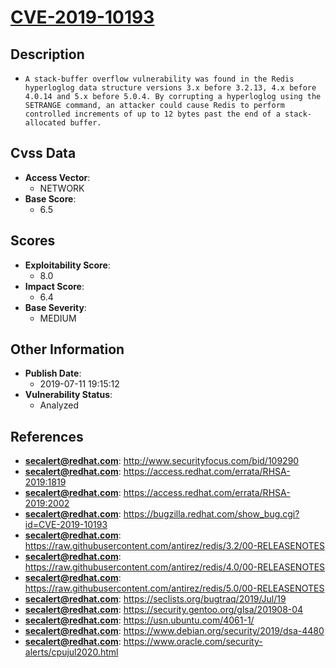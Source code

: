
# [CVE-2019-10193](http://www.securityfocus.com/bid/109290)

## Description

- `A stack-buffer overflow vulnerability was found in the Redis hyperloglog data structure versions 3.x before 3.2.13, 4.x before 4.0.14 and 5.x before 5.0.4. By corrupting a hyperloglog using the SETRANGE command, an attacker could cause Redis to perform controlled increments of up to 12 bytes past the end of a stack-allocated buffer.`

## Cvss Data

- **Access Vector**:
  - NETWORK
- **Base Score**:
  - 6.5

## Scores

- **Exploitability Score**:
  - 8.0
- **Impact Score**:
  - 6.4
- **Base Severity**:
  - MEDIUM

## Other Information

- **Publish Date**:
  - 2019-07-11 19:15:12
- **Vulnerability Status**:
  - Analyzed

## References

- **secalert@redhat.com**: http://www.securityfocus.com/bid/109290
- **secalert@redhat.com**: https://access.redhat.com/errata/RHSA-2019:1819
- **secalert@redhat.com**: https://access.redhat.com/errata/RHSA-2019:2002
- **secalert@redhat.com**: https://bugzilla.redhat.com/show_bug.cgi?id=CVE-2019-10193
- **secalert@redhat.com**: https://raw.githubusercontent.com/antirez/redis/3.2/00-RELEASENOTES
- **secalert@redhat.com**: https://raw.githubusercontent.com/antirez/redis/4.0/00-RELEASENOTES
- **secalert@redhat.com**: https://raw.githubusercontent.com/antirez/redis/5.0/00-RELEASENOTES
- **secalert@redhat.com**: https://seclists.org/bugtraq/2019/Jul/19
- **secalert@redhat.com**: https://security.gentoo.org/glsa/201908-04
- **secalert@redhat.com**: https://usn.ubuntu.com/4061-1/
- **secalert@redhat.com**: https://www.debian.org/security/2019/dsa-4480
- **secalert@redhat.com**: https://www.oracle.com/security-alerts/cpujul2020.html
